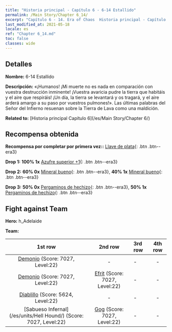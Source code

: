 ```yaml
---
title: "Historia principal - Capítulo 6 - 6-14 Estallido"
permalink: /Main Story/Chapter 6_14/
excerpt: "Capítulo 6 - 14. Era of Chaos  Historia principal - Capítulo 6_14. 6-14 Estallido"
last_modified_at: 2021-05-18
locale: es
ref: "Chapter 6_14.md"
toc: false
classes: wide
---
```


## Detalles

 **Nombre:** 6-14 Estallido

 **Descripción:** «¡Humanos! ¡Mi muerte no es nada en comparación con vuestra destrucción inminente! ¡Vuestra avaricia pudre la tierra que habitáis y el aire que respiráis! ¡Un día, la tierra se levantará y os tragará, y el aire arderá amargo a su paso por vuestros pulmones!». Las últimas palabras del Señor del Infierno resuenan sobre la Tierra de Lava como una maldición.

 **Related to:** [Historia principal Capítulo 6](/es/Main Story/Chapter 6/)

## Recompensa obtenida

 **Recompensa por completar por primera vez::** [Llave de plata](/ItemsES/con_693/){: .btn .btn--era3}

 **Drop 1:** **100% 1x** [Azufre superior +1](/ItemsES/mat_22/){: .btn .btn--era3}

 **Drop 2:** **60% 0x** [Mineral bueno](/ItemsES/mat_12/){: .btn .btn--era3}, **40% 1x** [Mineral bueno](/ItemsES/mat_12/){: .btn .btn--era3}

 **Drop 3:** **50% 0x** [Pergaminos de hechizo](/ItemsES/con_694/){: .btn .btn--era3}, **50% 1x** [Pergaminos de hechizo](/ItemsES/con_694/){: .btn .btn--era3}


## Fight against Team
 **Hero:** h_Adelaide

 **Team:**


  | 1st row | 2nd row | 3rd row | 4th row |
  |:----:|:----:|:----|:----:|
  | [Demonio](/es/units/Demon/) (Score: 7027, Level:22)  | - | - | - |
  | [Demonio](/es/units/Demon/) (Score: 7027, Level:22)  | [Efrit](/es/units/Efreeti/) (Score: 7027, Level:22)  | - | - |
  | [Diablillo](/es/units/Imp/) (Score: 5624, Level:22)  | - | - | - |
  | [Sabueso Infernal](/es/units/Hell Hound/) (Score: 7027, Level:22)  | [Gog](/es/units/Gog/) (Score: 7027, Level:22)  | - | - |


